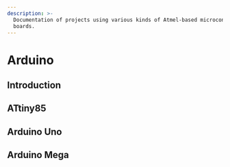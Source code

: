 ```yaml
---
description: >-
  Documentation of projects using various kinds of Atmel-based microcontroller
  boards.
---
```


# Arduino

## Introduction

## ATtiny85

## Arduino Uno

## Arduino Mega

